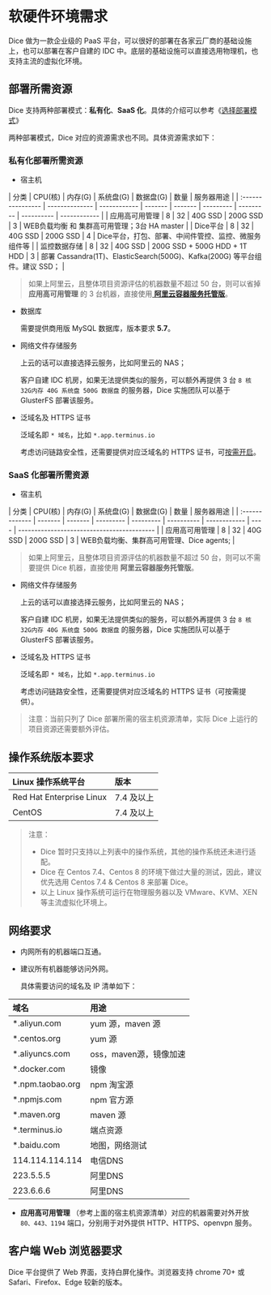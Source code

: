 # 软硬件环境需求

Dice 做为一款企业级的 PaaS 平台，可以很好的部署在各家云厂商的基础设施上，也可以部署在客户自建的 IDC 中。底层的基础设施可以直接选用物理机，也支持主流的虚拟化环境。

## 部署所需资源

Dice 支持两种部署模式：**私有化**、**SaaS 化**。具体的介绍可以参考《[选择部署模式](deployment-architecture.md)》

两种部署模式，Dice 对应的资源需求也不同。具体资源需求如下：

### 私有化部署所需资源

- 宿主机

| 分类           | CPU(核) | 内存(G) | 系统盘(G) | 数据盘(G) | 数量                                                   | 服务器用途                                   |
| :---------------- | -------------- | ------------ | ------- | ------- | --------- | --------- | ---------- | ------------ |
| 应用高可用管理 | 8  | 32  | 40G SSD | 200G SSD   | 3  | WEB负载均衡 和 集群高可用管理；3台 HA master |
| Dice平台      | 8  | 32  | 40G SSD | 200G SSD   | 4   | Dice平台，打包、部署、中间件管控、监控、微服务组件等   |
| 监控数据存储   | 8  | 32  | 40G SSD | 200G SSD + 500G HDD + 1T HDD | 3  | 部署 Cassandra(1T)、ElasticSearch(500G)、Kafka(200G) 等平台组件。建议 SSD； |

> 如果上阿里云，且整体项目资源评估的机器数量不超过 50 台，则可以省掉 **应用高可用管理** 的 3 台机器，直接使用[ **阿里云容器服务托管版**](https://www.aliyun.com/product/kubernetes?spm=5176.12825654.h2v3icoap.977.e9392c4a2MQa6c)。

- 数据库

  需要提供商用版 MySQL 数据库，版本要求 **5.7**。

- 网络文件存储服务

  上云的话可以直接选择云服务，比如阿里云的 NAS；

  客户自建 IDC 机房，如果无法提供类似的服务，可以额外再提供 3 台 `8 核 32G内存 40G 系统盘 500G 数据盘` 的服务器，Dice 实施团队可以基于 GlusterFS 部署该服务。

- 泛域名及 HTTPS 证书

  泛域名即 `* 域名`，比如 `*.app.terminus.io`

  考虑访问链路安全性，还需要提供对应泛域名的 HTTPS 证书，可[按需开启](../safe/enable-https.md)。

### SaaS 化部署所需资源

- 宿主机

| 分类           | CPU(核) | 内存(G) | 系统盘(G) | 数据盘(G) | 数量 | 服务器用途                                 |
| :------------- | ------- | ------- | --------- | --------- | ---------- | ------------ | ---- | ------------------------------------------ |
| 应用高可用管理 | 8       | 32      | 40G SSD   | 200G SSD   | 3    | WEB负载均衡、集群高可用管理、Dice  agents; |

> 如果上阿里云，且整体项目资源评估的机器数量不超过 50 台，则可以不需要提供 Dice 机器，直接使用 **阿里云容器服务托管版**。

- 网络文件存储服务

  上云的话可以直接选择云服务，比如阿里云的 NAS；

  客户自建 IDC 机房，如果无法提供类似的服务，可以额外再提供 3 台 `8 核 32G内存 40G 系统盘 500G 数据盘` 的服务器，Dice 实施团队可以基于 GlusterFS 部署该服务。

- 泛域名及 HTTPS 证书

  泛域名即 `* 域名`，比如 `*.app.terminus.io`

  考虑访问链路安全性，还需要提供对应泛域名的 HTTPS 证书（可按需提供）。



> 注意：当前只列了 Dice 部署所需的宿主机资源清单，实际 Dice 上运行的项目资源还需要额外评估。

## 操作系统版本要求

| Linux 操作系统平台       | 版本       |
| :----------------------- | :--------- |
| Red Hat Enterprise Linux | 7.4 及以上 |
| CentOS                   | 7.4 及以上 |

> 注意：
>
> - Dice 暂时只支持以上列表中的操作系统，其他的操作系统还未进行适配。
> - Dice 在 Centos 7.4、Centos 8 的环境下做过大量的测试，因此，建议优先选用 Centos 7.4 & Centos 8 来部署 Dice。
> - 以上 Linux 操作系统可运行在物理服务器以及 VMware、KVM、XEN 等主流虚拟化环境上。

## 网络要求

- 内网所有的机器端口互通。

- 建议所有机器能够访问外网。

  具体需要访问的域名及 IP 清单如下：

| 域名             | 用途                   |
| :---------------- | :---------------------- |
| *.aliyun.com     | yum 源，maven 源       |
| *.centos.org     | yum 源                 |
| *.aliyuncs.com   | oss，maven源，镜像加速 |
| *.docker.com     | 镜像                   |
| *.npm.taobao.org | npm 淘宝源             |
| *.npmjs.com      | npm 官方源             |
| *.maven.org      | maven 源               |
| *.terminus.io    | 端点资源               |
| *.baidu.com      | 地图，网络测试         |
| 114.114.114.114  | 电信DNS                |
| 223.5.5.5        | 阿里DNS                |
| 223.6.6.6        | 阿里DNS                |

- **应用高可用管理** （参考上面的宿主机资源清单）对应的机器需要对外开放 `80、443、1194` 端口，分别用于对外提供 HTTP、HTTPS、openvpn 服务。

## 客户端 Web 浏览器要求

Dice 平台提供了 Web 界面，支持白屏化操作。浏览器支持 chrome 70+ 或 Safari、Firefox、Edge 较新的版本。
